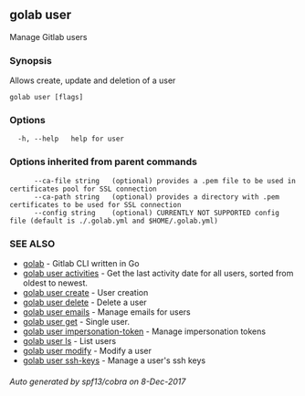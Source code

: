 ## golab user

Manage Gitlab users

### Synopsis


Allows create, update and deletion of a user

```
golab user [flags]
```

### Options

```
  -h, --help   help for user
```

### Options inherited from parent commands

```
      --ca-file string   (optional) provides a .pem file to be used in certificates pool for SSL connection
      --ca-path string   (optional) provides a directory with .pem certificates to be used for SSL connection
      --config string    (optional) CURRENTLY NOT SUPPORTED config file (default is ./.golab.yml and $HOME/.golab.yml)
```

### SEE ALSO
* [golab](golab.md)	 - Gitlab CLI written in Go
* [golab user activities](golab_user_activities.md)	 - Get the last activity date for all users, sorted from oldest to newest.
* [golab user create](golab_user_create.md)	 - User creation
* [golab user delete](golab_user_delete.md)	 - Delete a user
* [golab user emails](golab_user_emails.md)	 - Manage emails for users
* [golab user get](golab_user_get.md)	 - Single user.
* [golab user impersonation-token](golab_user_impersonation-token.md)	 - Manage impersonation tokens
* [golab user ls](golab_user_ls.md)	 - List users
* [golab user modify](golab_user_modify.md)	 - Modify a user
* [golab user ssh-keys](golab_user_ssh-keys.md)	 - Manage a user's ssh keys

###### Auto generated by spf13/cobra on 8-Dec-2017
